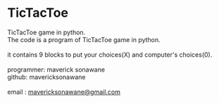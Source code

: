 # TicTacToe
TicTacToe game in python. <br>
The code is a program of TicTacToe game in python.<br>     
it contains 9 blocks to put your choices(X) and computer's choices(0).<br>     
programmer: maverick sonawane     <br>
github: mavericksonawane   <br>  
email : mavericksonawane@gmail.com<br>
